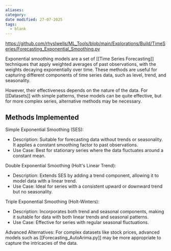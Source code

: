 ```yaml
---
aliases: 
category: 
date modified: 27-07-2025
tags:
  - blank
---
```

https://github.com/rhyslwells/ML_Tools/blob/main/Explorations/Build/TimeSeries/Forecasting_Exponential_Smoothing.py

Exponential smoothing models are a set of [[Time Series Forecasting]] techniques that apply weighted averages of past observations, with the weights decaying exponentially over time. These methods are useful for capturing different components of time series data, such as level, trend, and seasonality.

However, their effectiveness depends on the nature of the data. For [[Datasets]] with simple patterns, these models can be quite effective, but for more complex series, alternative methods may be necessary.

## Methods Implemented

Simple Exponential Smoothing (SES):
   - Description: Suitable for forecasting data without trends or seasonality. It applies a constant smoothing factor to past observations.
   - Use Case: Best for stationary series where the data fluctuates around a constant mean.

Double Exponential Smoothing (Holt's Linear Trend):
   - Description: Extends SES by adding a trend component, allowing it to model data with a linear trend.
   - Use Case: Ideal for series with a consistent upward or downward trend but no seasonality.

 Triple Exponential Smoothing (Holt-Winters):
   - Description: Incorporates both trend and seasonal components, making it suitable for data with both linear trends and seasonal patterns.
   - Use Case: Effective for series with regular seasonal fluctuations.

Advanced Alternatives: For complex datasets like stock prices, advanced models such as [[Forecasting_AutoArima.py]] may be more appropriate to capture the intricacies of the data.




